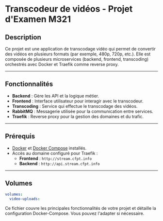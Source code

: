 # Transcodeur de vidéos - Projet d'Examen M321

## Description

Ce projet est une application de transcodage vidéo qui permet de convertir des vidéos en plusieurs formats (par exemple, 480p, 720p, etc.). Elle est composée de plusieurs microservices (backend, frontend, transcoding) orchestrés avec Docker et Traefik comme reverse proxy.

---

## Fonctionnalités

- **Backend** : Gère les API et la logique métier.
- **Frontend** : Interface utilisateur pour interagir avec le transcodeur.
- **Transcoding** : Service qui effectue le transcodage des vidéos.
- **RabbitMQ** : Messagerie utilisée pour la communication entre services.
- **Traefik** : Reverse proxy pour la gestion des domaines et du trafic.

--- 

## Prérequis

- [Docker](https://www.docker.com/) et [Docker Compose](https://docs.docker.com/compose/) installés.
- Accès au domaine configuré pour Traefik :
  - **Frontend** : `http://stream.cfpt.info`
  - **Backend** : `http://api.stream.cfpt.info`

---

## Volumes

```yaml
volumes:
  video-uploads:
```


Ce fichier couvre les principales fonctionnalités de votre projet et détaille la configuration Docker-Compose. Vous pouvez l'adapter si nécessaire.
